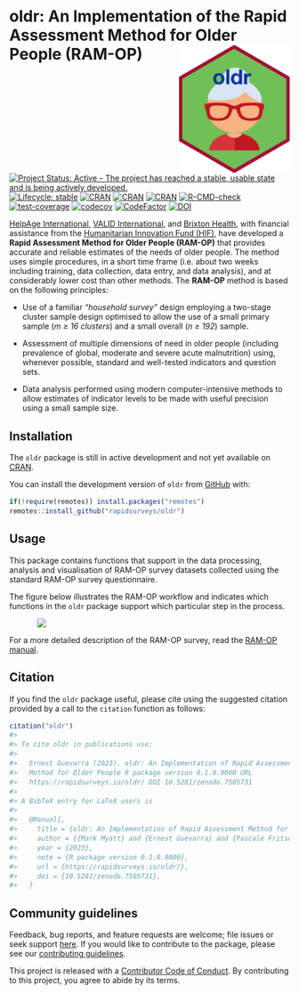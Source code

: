 
<!-- README.md is generated from README.Rmd. Please edit that file -->

# oldr: An Implementation of the Rapid Assessment Method for Older People (RAM-OP) <img src="man/figures/logo.png" width="200" align="right" />

<!-- Badges start here-->

[![Project Status: Active – The project has reached a stable, usable
state and is being actively
developed.](http://www.repostatus.org/badges/latest/active.svg)](http://www.repostatus.org/#active)
[![Lifecycle:
stable](https://img.shields.io/badge/lifecycle-stable-brightgreen.svg)](https://lifecycle.r-lib.org/articles/stages.html#stable)
[![CRAN](https://img.shields.io/cran/l/oldr.svg)](https://CRAN.R-project.org/package=oldr)
[![CRAN](https://img.shields.io/cran/v/oldr.svg)](https://cran.r-project.org/package=oldr)
[![CRAN](http://cranlogs.r-pkg.org/badges/oldr)](https://CRAN.R-project.org/package=oldr)
[![R-CMD-check](https://github.com/rapidsurveys/oldr/actions/workflows/R-CMD-check.yaml/badge.svg)](https://github.com/rapidsurveys/oldr/actions/workflows/R-CMD-check.yaml)
[![test-coverage](https://github.com/rapidsurveys/oldr/actions/workflows/test-coverage.yaml/badge.svg)](https://github.com/rapidsurveys/oldr/actions/workflows/test-coverage.yaml)
[![codecov](https://codecov.io/gh/rapidsurveys/oldr/branch/main/graph/badge.svg)](https://codecov.io/gh/rapidsurveys/oldr)
[![CodeFactor](https://www.codefactor.io/repository/github/rapidsurveys/oldr/badge)](https://www.codefactor.io/repository/github/rapidsurveys/oldr)
[![DOI](https://zenodo.org/badge/105472081.svg)](https://zenodo.org/badge/latestdoi/105472081)
<!-- Badges end here-->

[HelpAge International](http://www.helpage.org), [VALID
International](http://www.validinternational.org), and [Brixton
Health](http://www.brixtonhealth.com), with financial assistance from
the [Humanitarian Innovation Fund
(HIF)](http://www.elrha.org/hif/home/), have developed a **Rapid
Assessment Method for Older People (RAM-OP)** that provides accurate and
reliable estimates of the needs of older people. The method uses simple
procedures, in a short time frame (i.e. about two weeks including
training, data collection, data entry, and data analysis), and at
considerably lower cost than other methods. The **RAM-OP** method is
based on the following principles:

- Use of a familiar *“household survey”* design employing a two-stage
  cluster sample design optimised to allow the use of a small primary
  sample (*m ≥ 16 clusters*) and a small overall (*n ≥ 192*) sample.

- Assessment of multiple dimensions of need in older people (including
  prevalence of global, moderate and severe acute malnutrition) using,
  whenever possible, standard and well-tested indicators and question
  sets.

- Data analysis performed using modern computer-intensive methods to
  allow estimates of indicator levels to be made with useful precision
  using a small sample size.

## Installation

<!---
You can install `oldr` from [CRAN](https://cran.r-project.org) with:


```r
install.packages("oldr")
```
--->

The `oldr` package is still in active development and not yet available
on [CRAN](https://cran.r-project.org/).

You can install the development version of `oldr` from
[GitHub](https://github.com/rapidsurveys/oldr) with:

``` r
if(!require(remotes)) install.packages("remotes")
remotes::install_github("rapidsurveys/oldr")
```

## Usage

This package contains functions that support in the data processing,
analysis and visualisation of RAM-OP survey datasets collected using the
standard RAM-OP survey questionnaire.

The figure below illustrates the RAM-OP workflow and indicates which
functions in the `oldr` package support which particular step in the
process.

<img src="man/figures/ramOPworkflow.png" width="80%" style="display: block; margin: auto;" />

For a more detailed description of the RAM-OP survey, read the [RAM-OP
manual](https://rapidsurveys.io/ramOPmanual/).

## Citation

If you find the `oldr` package useful, please cite using the suggested
citation provided by a call to the `citation` function as follows:

``` r
citation("oldr")
#> 
#> To cite oldr in publications use:
#> 
#>   Ernest Guevarra (2023). oldr: An Implementation of Rapid Assessment
#>   Method for Older People R package version 0.1.0.9000 URL
#>   https://rapidsurveys.io/oldr/ DOI 10.5281/zenodo.7505731
#> 
#> A BibTeX entry for LaTeX users is
#> 
#>   @Manual{,
#>     title = {oldr: An Implementation of Rapid Assessment Method for Older People},
#>     author = {{Mark Myatt} and {Ernest Guevarra} and {Pascale Fritsch} and {Katja Siling}},
#>     year = {2023},
#>     note = {R package version 0.1.0.9000},
#>     url = {https://rapidsurveys.io/oldr/},
#>     doi = {10.5281/zenodo.7505731},
#>   }
```

## Community guidelines

Feedback, bug reports, and feature requests are welcome; file issues or
seek support [here](https://github.com/rapidsurveys/oldr/issues). If you
would like to contribute to the package, please see our [contributing
guidelines](https://rapidsurveys.io/oldr/CONTRIBUTING.html).

This project is released with a [Contributor Code of
Conduct](https://contributor-covenant.org/version/2/1/CODE_OF_CONDUCT.html).
By contributing to this project, you agree to abide by its terms.
